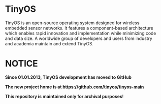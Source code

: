 # TinyOS #

TinyOS is an open-source operating system designed for wireless embedded sensor networks. It features a component-based architecture which enables rapid innovation and implementation while minimizing code and data size. A worldwide group of developers and users from industry and academia maintain and extend TinyOS.

# NOTICE #

**Since 01.01.2013, TinyOS development has moved to GitHub**

**The new project home is at https://github.com/tinyos/tinyos-main**

**This repository is maintained only for archival purposes!**